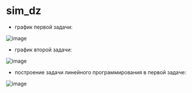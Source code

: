 # sim_dz
- график первой задачи:
  
![image](https://github.com/setusq/sim_dz/assets/125801694/cdcaacce-95d8-48b4-a9cd-79ccc31d01ab)

- график второй задачи:

![image](https://github.com/setusq/sim_dz/assets/125801694/b9b727bf-3868-4bd6-8550-7d78cda34548)

- построение задачи линейного программирования в первой задаче:

![image](https://github.com/setusq/sim_dz/assets/125801694/7ac927a9-2893-43a9-8e0a-84a13332705d)

